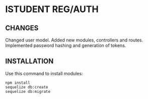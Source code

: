 # ISTUDENT REG/AUTH
## CHANGES
Changed user model. Added new modules, controllers and routes. Implemented password hashing and generation of  tokens.
## INSTALLATION

Use this command to install modules:  
```
npm install  
sequelize db:create  
sequelize db:migrate  
```  
